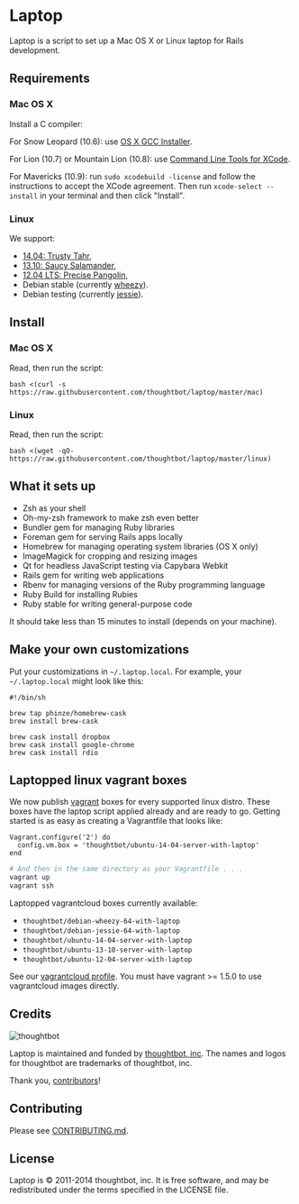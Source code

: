 Laptop
======

Laptop is a script to set up a Mac OS X or Linux laptop for Rails development.

Requirements
------------

### Mac OS X

Install a C compiler:

For Snow Leopard (10.6): use [OS X GCC
Installer](https://github.com/kennethreitz/osx-gcc-installer/).

For Lion (10.7) or Mountain Lion (10.8): use [Command Line Tools for
XCode](https://developer.apple.com/downloads/index.action).

For Mavericks (10.9): run `sudo xcodebuild -license` and follow the instructions
to accept the XCode agreement.  Then run `xcode-select --install` in your
terminal and then click "Install".

### Linux

We support:

* [14.04: Trusty Tahr](https://wiki.ubuntu.com/TrustyTahr/ReleaseNotes),
* [13.10: Saucy Salamander](https://wiki.ubuntu.com/SaucySalamander/ReleaseNotes),
* [12.04 LTS: Precise Pangolin](https://wiki.ubuntu.com/PrecisePangolin/ReleaseNotes),
* Debian stable (currently [wheezy](http://www.debian.org/releases/stable/)).
* Debian testing (currently [jessie](http://www.debian.org/releases/testing/)).

Install
-------

### Mac OS X

Read, then run the script:

    bash <(curl -s https://raw.githubusercontent.com/thoughtbot/laptop/master/mac)

### Linux

Read, then run the script:

    bash <(wget -qO- https://raw.githubusercontent.com/thoughtbot/laptop/master/linux)

What it sets up
---------------

* Zsh as your shell
* Oh-my-zsh framework to make zsh even better
* Bundler gem for managing Ruby libraries
* Foreman gem for serving Rails apps locally
* Homebrew for managing operating system libraries (OS X only)
* ImageMagick for cropping and resizing images
* Qt for headless JavaScript testing via Capybara Webkit
* Rails gem for writing web applications
* Rbenv for managing versions of the Ruby programming language
* Ruby Build for installing Rubies
* Ruby stable for writing general-purpose code

It should take less than 15 minutes to install (depends on your machine).

Make your own customizations
----------------------------

Put your customizations in `~/.laptop.local`. For example, your
`~/.laptop.local` might look like this:

    #!/bin/sh

    brew tap phinze/homebrew-cask
    brew install brew-cask

    brew cask install dropbox
    brew cask install google-chrome
    brew cask install rdio

Laptopped linux vagrant boxes
-----------------------------------------------------------

We now publish [vagrant](http://vagrantup.com) boxes for every supported linux
distro. These boxes have the laptop script applied already and are ready to go.
Getting started is as easy as creating a Vagrantfile that looks like:

    Vagrant.configure('2') do
      config.vm.box = 'thoughtbot/ubuntu-14-04-server-with-laptop'
    end


```sh
# And then in the same directory as your Vagrantfile . . .
vagrant up
vagrant ssh

```

Laptopped vagrantcloud boxes currently available:

* `thoughtbot/debian-wheezy-64-with-laptop`
* `thoughtbot/debian-jessie-64-with-laptop`
* `thoughtbot/ubuntu-14-04-server-with-laptop`
* `thoughtbot/ubuntu-13-10-server-with-laptop`
* `thoughtbot/ubuntu-12-04-server-with-laptop`

See our [vagrantcloud profile](https://vagrantcloud.com/thoughtbot). You must
have vagrant >= 1.5.0 to use vagrantcloud images directly.

Credits
-------

![thoughtbot](http://thoughtbot.com/assets/tm/logo.png)

Laptop is maintained and funded by [thoughtbot, inc](http://thoughtbot.com/community).
The names and logos for thoughtbot are trademarks of thoughtbot, inc.

Thank you, [contributors](https://github.com/thoughtbot/laptop/graphs/contributors)!

Contributing
------------

Please see [CONTRIBUTING.md](https://github.com/thoughtbot/laptop/blob/master/CONTRIBUTING.md).

License
-------

Laptop is © 2011-2014 thoughtbot, inc. It is free software, and may be
redistributed under the terms specified in the LICENSE file.
